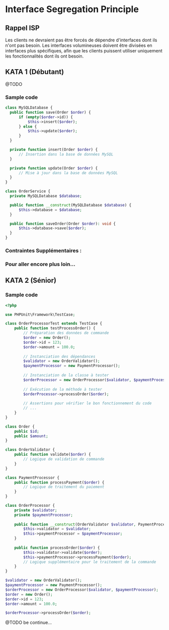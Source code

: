 # Interface Segregation Principle

## Rappel ISP
Les clients ne devraient pas être forcés de dépendre d'interfaces dont ils n'ont pas besoin. Les interfaces volumineuses doivent être divisées en interfaces plus spécifiques, afin que les clients puissent utiliser uniquement les fonctionnalités dont ils ont besoin.

## KATA 1 (Débutant)
@TODO

### Sample code

```php
class MySQLDatabase {
  public function save(Order $order) {
      if (empty($order->id)) {
          $this->insert($order);
      } else {
          $this->update($order);
      }
  }

  private function insert(Order $order) {
      // Insertion dans la base de données MySQL
  }

  private function update(Order $order) {
      // Mise à jour dans la base de données MySQL
  }
}

class OrderService {
  private MySQLDatabase $database;

  public function __construct(MySQLDatabase $database) {
      $this->database = $database;
  }

  public function saveOrder(Order $order): void {
      $this->database->save($order);
  }
}
```

### Contraintes Supplémentaires :

### Pour aller encore plus loin...


## KATA 2 (Sénior)

### Sample code

```php
<?php

use PHPUnit\Framework\TestCase;

class OrderProcessorTest extends TestCase {
    public function testProcessOrder() {
        // Préparation des données de commande
        $order = new Order();
        $order->id = 123;
        $order->amount = 100.0;
        
        // Instanciation des dépendances
        $validator = new OrderValidator();
        $paymentProcessor = new PaymentProcessor();
        
        // Instanciation de la classe à tester
        $orderProcessor = new OrderProcessor($validator, $paymentProcessor);
        
        // Exécution de la méthode à tester
        $orderProcessor->processOrder($order);
        
        // Assertions pour vérifier le bon fonctionnement du code
        // ...
    }
}

class Order {
    public $id;
    public $amount;
}

class OrderValidator {
    public function validate($order) {
        // Logique de validation de commande
    }
}

class PaymentProcessor {
    public function processPayment($order) {
        // Logique de traitement du paiement
    }
}

class OrderProcessor {
    private $validator;
    private $paymentProcessor;
    
    public function __construct(OrderValidator $validator, PaymentProcessor $paymentProcessor) {
        $this->validator = $validator;
        $this->paymentProcessor = $paymentProcessor;
    }
    
    public function processOrder($order) {
        $this->validator->validate($order);
        $this->paymentProcessor->processPayment($order);
        // Logique supplémentaire pour le traitement de la commande
    }
}

$validator = new OrderValidator();
$paymentProcessor = new PaymentProcessor();
$orderProcessor = new OrderProcessor($validator, $paymentProcessor);
$order = new Order();
$order->id = 123;
$order->amount = 100.0;

$orderProcessor->processOrder($order);
```

@TODO be continue...
